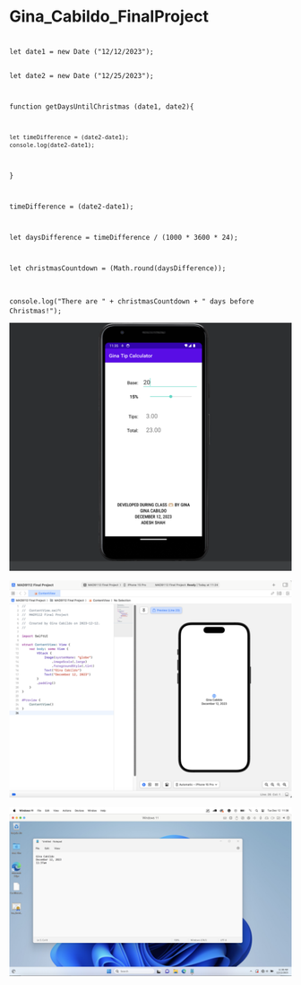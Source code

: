 <h1>Gina_Cabildo_FinalProject</h1>

<code>
let date1 = new Date ("12/12/2023");

let date2 = new Date ("12/25/2023");

function getDaysUntilChristmas (date1, date2){
    
    let timeDifference = (date2-date1);
    console.log(date2-date1);
}

timeDifference = (date2-date1);

let daysDifference = timeDifference / (1000 * 3600 * 24);

let christmasCountdown = (Math.round(daysDifference));

console.log("There are " + christmasCountdown + " days before Christmas!");
</code>

![Android](./MAD9112-Final-Android-Screenshot.png)

![iOS](./MAD9112-Final-iOS-Screenshot.png)

![Parallels](./MAD9112-Final-Parallels-Screenshot.png)




